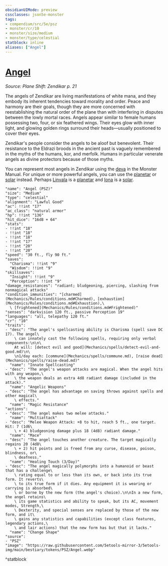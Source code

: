 ```yaml
---
obsidianUIMode: preview
cssclasses: json5e-monster
tags:
- compendium/src/5e/psz
- monster/cr/10
- monster/size/medium
- monster/type/celestial
statblock: inline
aliases: ["Angel"]
---
```

# [Angel](Mechanics\bestiary\celestial/angel-psz.md)
*Source: Plane Shift: Zendikar p. 21*  

The angels of Zendikar are living manifestations of white mana, and they embody its inherent tendencies toward morality and order. Peace and harmony are their goals, though they are more concerned with reestablishing the natural order of the plane than with interfering in disputes between the lowly mortal races. Angels appear similar to female humans possessing two, four, or six feathered wings. Their eyes glow with inner light, and glowing golden rings surround their heads—usually positioned to cover their eyes.

Zendikar's people consider the angels to be aloof but benevolent. Their resistance to the Eldrazi broods in the ancient past is vaguely remembered in the myths of the humans, kor, and merfolk. Humans in particular venerate angels as divine protectors because of those myths.

You can represent most angels in Zendikar using the [deva](Mechanics/bestiary/celestial/deva.md) in the Monster Manual. For unique or more powerful angels, you can use the [planetar](Mechanics/bestiary/celestial/planetar.md) or [solar](Mechanics/bestiary/celestial/solar.md) instead. Perhaps [Linvala](Mechanics/bestiary/npc/linvala-psz.md) is a [planetar](Mechanics/bestiary/celestial/planetar.md) and [Iona](Mechanics/bestiary/npc/iona-psz.md) is a [solar](Mechanics/bestiary/celestial/solar.md).

```statblock
"name": "Angel (PSZ)"
"size": "Medium"
"type": "celestial"
"alignment": "Lawful Good"
"ac": !!int "17"
"ac_class": "natural armor"
"hp": !!int "136"
"hit_dice": "16d8 + 64"
"stats":
- !!int "18"
- !!int "18"
- !!int "18"
- !!int "17"
- !!int "20"
- !!int "20"
"speed": "30 ft., fly 90 ft."
"saves":
  "Charisma": !!int "9"
  "Wisdom": !!int "9"
"skillsaves":
  "Insight": !!int "9"
  "Perception": !!int "9"
"damage_resistances": "radiant; bludgeoning, piercing, slashing from nonmagical attacks"
"condition_immunities": "[charmed](Mechanics/Rules/conditions.md#Charmed), [exhaustion](Mechanics/Rules/conditions.md#Exhaustion),\
  \ [frightened](Mechanics/Rules/conditions.md#Frightened)"
"senses": "darkvision 120 ft., passive Perception 19"
"languages": "all, telepathy 120 ft."
"cr": "10"
"traits":
- "desc": "The angel's spellcasting ability is Charisma (spell save DC 17). The angel\
    \ can innately cast the following spells, requiring only verbal components:\n\n\
    At will: [detect evil and good](Mechanics/spells/detect-evil-and-good.md)\n\
    \n1/day each: [commune](Mechanics/spells/commune.md), [raise dead](Mechanics/spells/raise-dead.md)"
  "name": "Innate Spellcasting"
- "desc": "The angel's weapon attacks are magical. When the angel hits with any weapon,\
    \ the weapon deals an extra 4d8 radiant damage (included in the attack)."
  "name": "Angelic Weapons"
- "desc": "The angel has advantage on saving throws against spells and other magical\
    \ effects."
  "name": "Magic Resistance"
"actions":
- "desc": "The angel makes two melee attacks."
  "name": "Multiattack"
- "desc": "Melee Weapon Attack: +8 to hit, reach 5 ft., one target. Hit: 7 (1d6\
    \ + 4) bludgeoning damage plus 18 (4d8) radiant damage."
  "name": "Mace"
- "desc": "The angel touches another creature. The target magically regains 20 (4d8\
    \ + 2) hit points and is freed from any curse, disease, poison, blindness, or\
    \ deafness."
  "name": "Healing Touch (3/Day)"
- "desc": "The angel magically polymorphs into a humanoid or beast that has a challenge\
    \ rating equal to or less than its own, or back into its true form. It reverts\
    \ to its true form if it dies. Any equipment it is wearing or carrying is absorbed\
    \ or borne by the new form (the angel's choice).\n\nIn a new form, the angel retains\
    \ its game statistics and ability to speak, but its AC, movement modes, Strength,\
    \ Dexterity, and special senses are replaced by those of the new form, and it\
    \ gains any statistics and capabilities (except class features, legendary actions,\
    \ and lair actions) that the new form has but that it lacks."
  "name": "Change Shape"
"source":
- "PSZ"
"image": "https://raw.githubusercontent.com/5etools-mirror-3/5etools-img/main/bestiary/tokens/PSZ/Angel.webp"
```
^statblock